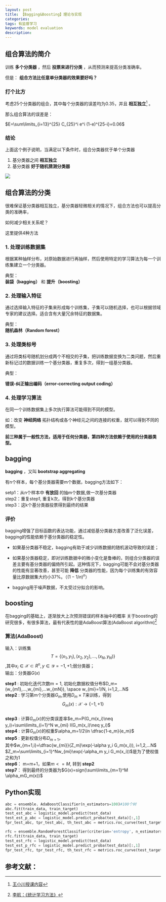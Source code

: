 ```yaml
---
layout: post
title: 【Bagging&Boosting】理论与实现
categories:
tags: 有监督学习
keywords: model evaluation
description:
---
```



## 组合算法的简介

训练 **多个分类器** ，然后 **投票来进行分类** ，从而预测来提高分类准确率。

但是： **组合方法比任意单分类器的效果要好吗？**

### 打个比方

考虑25个分类器的组合，其中每个分类器的误差均为0.35，并且 **相互独立**[^wangxiaochuan] 。  

那么组合算法的误差是：  

$E=\sum\limits_{i=13}^{25} C_{25}^i e^i (1-e)^{25-i}=0.06$  

### 结论

上面这个例子说明，当满足以下条件时，组合分类器优于单个分类器
1. 基分类器之间 **相互独立**
2. 基分类器 **好于随机猜测分类器**  

<img src='http://www.guofei.site/public/postimg/baggingboosting.gif'>

## 组合算法的分类

很难保证基分类器相互独立，基分类器轻微相关的情况下，组合方法也可以提高分类的准确率，  

如何减少相关关系呢？  

这里提供4种方法  

### 1. 处理训练数据集

根据某种抽样分布，对原始数据进行再抽样，然后使用特定的学习算法为每一个训练集建立一个分类器。

典型：  
**装袋（bagging）** 和 **提升（boosting）**  

### 2. 处理输入特征
通过选择输入特征的子集来形成每个训练集，子集可以随机选择，也可以根据领域专家的建议选择。适合含有大量冗余特征的数据集。  

典型：  
**随机森林（Random forest）**  

### 3. 处理类标号

通过将类标号随机划分成两个不相交的子集，把训练数据变换为二类问题，然后重新标记过的数据训练一个基分类器，重复多次，得到一组基分类器。  

典型：  

**错误-纠正输出编码（error-correcting output coding）**

### 4. 处理学习算法

在同一个训练数据集上多次执行算法可能得到不同的模型。

如：改变 **神经网络** 拓扑结构或各个神经元之间的连接的权重，就可以得到不同的模型。



**前三种属于一般性方法，适用于任何分类器，第四种方法依赖于使用的分类器类型。**  



## bagging
**bagging** ，又叫 **bootstrap aggregating**  


有n个样本，每个基分类器需要m个数据，bagging方法如下：  

setp1：从n个样本中 **有放回** 的抽m个数据,做一次基分类器  
step2：重复step1, 重复k次，得到k个基分类器  
step3：这k个基分类器投票得到最终的结果  

### 评价

bagging增强了目标函数的表达功能，通过减低基分类器方差改善了泛化误差，bagging的性能依赖于基分类器的稳定性。  

- 如果基分类器不稳定，bagging有助于减少训练数据的随机波动导致的误差；
- 如果基分类器稳定，即对训练数据中的微小变化是鲁棒的，则组合分类器的误差主要有基分类器的偏倚所引起。这种情况下，bagging可能不会对基分类器的性能有显著改善，甚至可能 **降低** 分类器的性能，因为每个训练集的有效容量比原数据集大约小37%。（$(1-1/n)^n$）  

- bagging用于噪声数据，不太受过分拟合的影响。


## boosting

在bagging的基础上，逐渐放大上次预测错误的样本抽中的概率
关于boosting的研究很多，有很多算法，最有代表性的是AdaBoost算法(AdaBoost algorithm)[^lihang]


### 算法(AdaBoost)
输入：训练集$$T=\{(x_1,y_1),(x_2,y_2),...,(x_N,y_N)\}$$,其中$x_i\in \mathcal X \subset R^n, y\in \mathcal Y = {-1,+1}$;弱分类器；  
输出：分类器$G(x)$  

**step1** : 初始化迭代次数$m=1$, 初始化数据权值分布$D_m=(w_{m1},...,w_{mi},...w_{mN}), \space w_{mi}=1/N, i=1,2,...N$  
**step2** : 学习第m个分类器$G_m$,使用$D_m \times T$来训练，得到$$G_m(x):\mathcal X \to \{-1,+1\}$$  
**step3** : 计算$G_m(x)$的分类误差率$e_m=P(G_m(x_i)\neq y_i)=\sum\limits_{i=1}^N w_{mi} I(G_m(x_i)\neq y_i)$  
**step4** : 计算$G_m(x)$的权重$\alpha_m=1/2\ln \dfrac{1-e_m}{e_m}$  
**step5** : 更新权值分布$D_{m+1}$，  
其中$w_{m+1,i}=\dfrac{w_{mi}}{Z_m}\exp(-\alpha y_i G_m(x_i)), i=1,2,...N$  
$Z_m=\sum\limits_{i=1}^Nw_{mi}\exp(-\alpha_m y_i G_m(x_i))$是为了使权值之和为1  
**step6**： m=m+1，如果$m<=M$, 转到 **step2**  
**step7**： 得到最终的分类器为$G(x)=sign(\sum\limits_{m=1}^M \alpha_mG_m(x))$  


## Python实现

```py
abc = ensemble. AdaBoostClassifier(n_estimators=100)#100个树
abc.fit(train_data, train_target)
test_est_abc = logistic_model.predict(test_data)
test_est_p_abc = logistic_model.predict_proba(test_data)[:,1]
fpr_test_abc, tpr_test_abc, th_test_abc = metrics.roc_curve(test_target, test_est_p_abc)

rfc = ensemble.RandomForestClassifier(criterion='entropy', n_estimators=3, max_features=0.5, min_samples_split=5)
rfc.fit(train_data, train_target)
test_est_rfc = logistic_model.predict(test_data)
test_est_p_rfc = logistic_model.predict_proba(test_data)[:,1]
fpr_test_rfc, tpr_test_rfc, th_test_rfc = metrics.roc_curve(test_target, test_est_p_rfc)
```


## 参考文献：
[^wangxiaochuan]: [王小川授课内容](https://weibo.com/hgsz2003)  
[^lihang]: [李航：《统计学习方法》](https://www.weibo.com/u/2060750830?refer_flag=1005055013_)  

